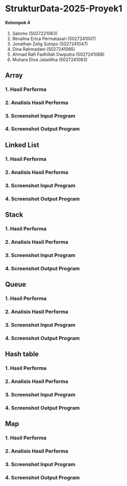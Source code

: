 # StrukturData-2025-Proyek1

#### Kelompok 4
1. Salomo (5027221063)
2. Revalina Erica Permatasari (5027241007)
3. Jonathan Zelig Sutopo (5027241047)
4. Dina Rahmadani (5027241065)
5. Ahmad Rafi Fadhillah Dwiputra (5027241068)
6. Mutiara Diva Jaladitha (5027241083)

## Array
### 1. Hasil Performa
### 2. Analisis Hasil Performa
### 3. Screenshot Input Program 
### 4. Screenshot Output Program 

## Linked List
### 1. Hasil Performa
### 2. Analisis Hasil Performa
### 3. Screenshot Input Program 
### 4. Screenshot Output Program 

## Stack
### 1. Hasil Performa
### 2. Analisis Hasil Performa
### 3. Screenshot Input Program 
### 4. Screenshot Output Program 

## Queue
### 1. Hasil Performa
### 2. Analisis Hasil Performa
### 3. Screenshot Input Program 
### 4. Screenshot Output Program 

## Hash table
### 1. Hasil Performa
### 2. Analisis Hasil Performa
### 3. Screenshot Input Program 
### 4. Screenshot Output Program 

## Map
### 1. Hasil Performa
### 2. Analisis Hasil Performa
### 3. Screenshot Input Program 
### 4. Screenshot Output Program 

